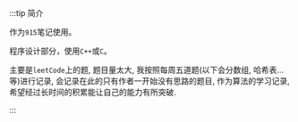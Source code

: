 :::tip 简介

作为`915`笔记使用。

程序设计部分，使用`C++`或`C`。

主要是`leetCode`上的题, 题目量太大, 我按照每周五道题(以下会分数组, 哈希表...等)进行记录, 会记录在此的只有作者一开始没有思路的题目, 作为算法的学习记录, 希望经过长时间的积累能让自己的能力有所突破.

:::



